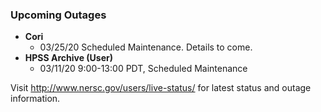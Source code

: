 ### Upcoming Outages 

- **Cori**
    - 03/25/20 Scheduled Maintenance. Details to come.
- **HPSS Archive (User)**
    - 03/11/20 9:00-13:00 PDT, Scheduled Maintenance

Visit <http://www.nersc.gov/users/live-status/> for latest status and outage 
information.


